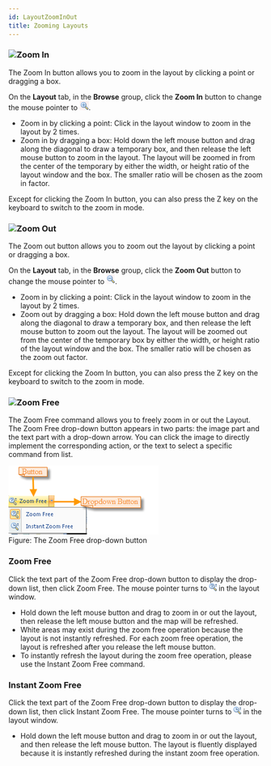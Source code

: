 ```yaml
---
id: LayoutZoomInOut
title: Zooming Layouts
---
```

### ![](../../img-en/read.gif)Zoom In

The Zoom In button allows you to zoom in the layout by clicking a point or dragging a box.

On the **Layout** tab, in the **Browse** group, click the **Zoom In** button to change the mouse pointer to ![](img-en/zoominStatus.png).

  * Zoom in by clicking a point: Click in the layout window to zoom in the layout by 2 times.
  * Zoom in by dragging a box: Hold down the left mouse button and drag along the diagonal to draw a temporary box, and then release the left mouse button to zoom in the layout. The layout will be zoomed in from the center of the temporary by either the width, or height ratio of the layout window and the box. The smaller ratio will be chosen as the zoom in factor.

Except for clicking the Zoom In button, you can also press the Z key on the keyboard to switch to the zoom in mode.

### ![](../../img-en/read.gif)Zoom Out

The Zoom out button allows you to zoom out the layout by clicking a point or dragging a box.

On the **Layout** tab, in the **Browse** group, click the **Zoom Out** button to change the mouse pointer to ![](img-en/zoomoutStatus.png).

  * Zoom in by clicking a point: Click in the layout window to zoom in the layout by 2 times.
  * Zoom out by dragging a box: Hold down the left mouse button and drag along the diagonal to draw a temporary box, and then release the left mouse button to zoom out the layout. The layout will be zoomed out from the center of the temporary box by either the width, or height ratio of the layout window and the box. The smaller ratio will be chosen as the zoom out factor.

Except for clicking the Zoom In button, you can also press the Z key on the keyboard to switch to the zoom in mode.

### ![](../../img-en/read.gif)Zoom Free

The Zoom Free command allows you to freely zoom in or out the Layout. The Zoom Free drop-down button appears in two parts: the image part and the text part with a drop-down arrow. You can click the image to directly implement the corresponding action, or the text to select a specific command from list.

![](img-en/zoomFreeButton.png)  
Figure: The Zoom Free drop-down button
  
### Zoom Free

Click the text part of the Zoom Free drop-down button to display the drop-down list, then click Zoom Free. The mouse pointer turns to ![](img-en/zoomFreeStatus.png) in the layout window.

  * Hold down the left mouse button and drag to zoom in or out the layout, then release the left mouse button and the map will be refreshed.
  * White areas may exist during the zoom free operation because the layout is not instantly refreshed. For each zoom free operation, the layout is refreshed after you release the left mouse button.
  * To instantly refresh the layout during the zoom free operation, please use the Instant Zoom Free command.

### Instant Zoom Free

Click the text part of the Zoom Free drop-down button to display the drop-down list, then click Instant Zoom Free. The mouse pointer turns to ![](img-en/zoomRealtimeStatus.png) in the layout window.

  * Hold down the left mouse button and drag to zoom in or out the layout, and then release the left mouse button. The layout is fluently displayed because it is instantly refreshed during the instant zoom free operation.